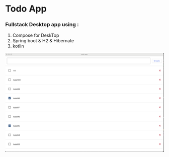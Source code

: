 

# Todo App

### Fullstack Desktop app using :

1. Compose for DeskTop
2. Spring boot & H2 & Hibernate
3. kotlin

![img.png](img.png)

